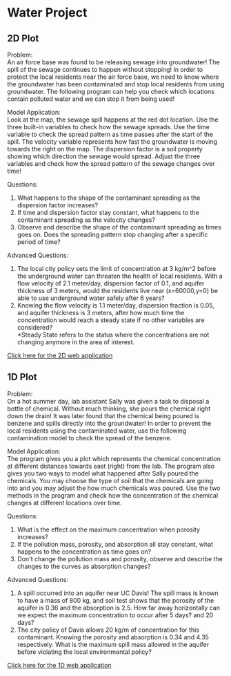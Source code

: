 # Water Project

## 2D Plot

Problem:<br>
An air force base was found to be releasing sewage into groundwater! The spill of the sewage continues to happen without stopping! In order to protect the local residents near the air force base, we need to know where the groundwater has been contaminated and stop local residents from using groundwater. The following program can help you check which locations contain polluted water and we can stop it from being used! 

Model Application:<br> 
Look at the map, the sewage spill happens at the red dot location. Use the three built-in variables to check how the sewage spreads. Use the time variable to check the spread pattern as time passes after the start of the spill. The velocity variable represents how fast the groundwater is moving towards the right on the map. The dispersion factor is a soil property showing which direction the sewage would spread. Adjust the three variables and check how the spread pattern of the sewage changes over time! 

Questions: <br>
1) What happens to the shape of the contaminant spreading as the dispersion factor increases?<br>
2) If time and dispersion factor stay constant, what happens to the contaminant spreading as the velocity changes?<br>
3) Observe and describe the shape of the contaminant spreading as times goes on. Does the spreading pattern stop changing after a specific period of time?

Advanced Questions:<br>
1) The local city policy sets the limit of concentration at 3 kg/m^2 before the underground water can threaten the health of local residents. With a flow velocity of 2.1 meter/day, dispersion factor of 0.1, and aquifer thickness of 3 meters, would the residents live near (x=60000,y=0) be able to use underground water safely after 6 years?  <br>
2) Knowing the flow velocity is 1.1 meter/day, dispersion fraction is 0.05, and aquifer thickness is 3 meters, after how much time the concentration would reach a steady state if no other variables are considered? <br>
*Steady State refers to the status where the concentrations are not changing anymore in the area of interest.

[Click here for the 2D web application](https://twodimensiontesting.herokuapp.com/)

## 1D Plot
Problem:<br>
On a hot summer day, lab assistant Sally was given a task to disposal a bottle of chemical. Without much thinking, she pours the chemical right down the drain! It was later found that the chemical being poured is benzene and spills directly into the groundwater! In order to prevent the local residents using the contaminated water, use the following contamination model to check the spread of the benzene. 

Model Application:<br> 
The program gives you a plot which represents the chemical concentration at different distances towards east (right) from the lab. The program also gives you two ways to model what happened after Sally poured the chemicals. You may choose the type of soil that the chemicals are going into and you may adjust the how much chemicals was poured. Use the two methods in the program and check how the concentration of the chemical changes at different locations over time.

Questions: <br>
1) What is the effect on the maximum concentration when porosity increases? <br>
2) If the pollution mass, porosity, and absorption all stay constant, what happens to the concentration as time goes on?<br>
3) Don't change the pollution mass and porosity, observe and describe the changes to the curves as absorption changes?<br>

Advanced Questions:<br>
1) A spill occurred into an aquifer near UC Davis! The spill mass is known to have a mass of 800 kg, and soil test shows that the porosity of the aquifer is 0.36 and the absorption is 2.5. How far away horizontally can we expect the maximum concentration to occur after 5 days? and 20 days? <br>
2) The city policy of Davis allows 20 kg/m of concentration for this contaminant. Knowing the porosity and absorption is 0.34 and 4.35 respectively. What is the maximum spill mass allowed in the aquifer before violating the local environmental policy?

[Click here for the 1D web application](https://onedimensiontesting.herokuapp.com/)
